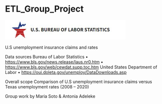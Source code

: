 # ETL_Group_Project

![labor.jpg](static/images/labor.jpg)

U.S unemployment insurance claims and rates

Data sources
Bureau of Labor Statistics
•	https://www.bls.gov/news.release/laus.nr0.htm
•	https://www.bls.gov/web/cewdat.supp.toc.htm
United States Department of Labor
•	https://oui.doleta.gov/unemploy/DataDownloads.asp

Overall scope
Comparison of U.S unemployment insurance claims versus Texas unemployment rates (2008 – 2020)

Group work by Maria Soto & Antonia Adeleke

